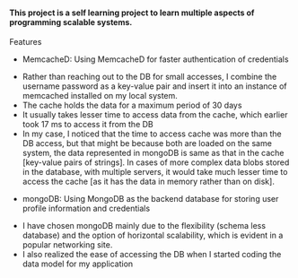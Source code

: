 #### This project is a self learning project to learn multiple aspects of programming scalable systems.  

Features
* MemcacheD: Using MemcacheD for faster authentication of credentials
 - Rather than reaching out to the DB for small accesses, I combine the username password as a key-value pair and insert it into an instance of memcached installed on my local system.
 - The cache holds the data for a maximum period of 30 days
 - It usually takes lesser time to access data from the cache, which earlier took 17 ms to access it from the DB
 - In my case, I noticed that the time to access cache was more than the DB access, but that might be because both are loaded on the same system, the data represented in mongoDB is same as that in the cache [key-value pairs of strings]. In cases of more complex data blobs stored in the database, with multiple servers, it would take much lesser time to access the cache [as it has the data in memory rather than on disk].
 

* mongoDB: Using MongoDB as the backend database for storing user profile information and credentials
 - I have chosen mongoDB mainly due to the flexibility (schema less database) and the option of horizontal scalability, which is evident in a popular networking site.
 - I also realized the ease of accessing the DB when I started coding the data model for my application
  

